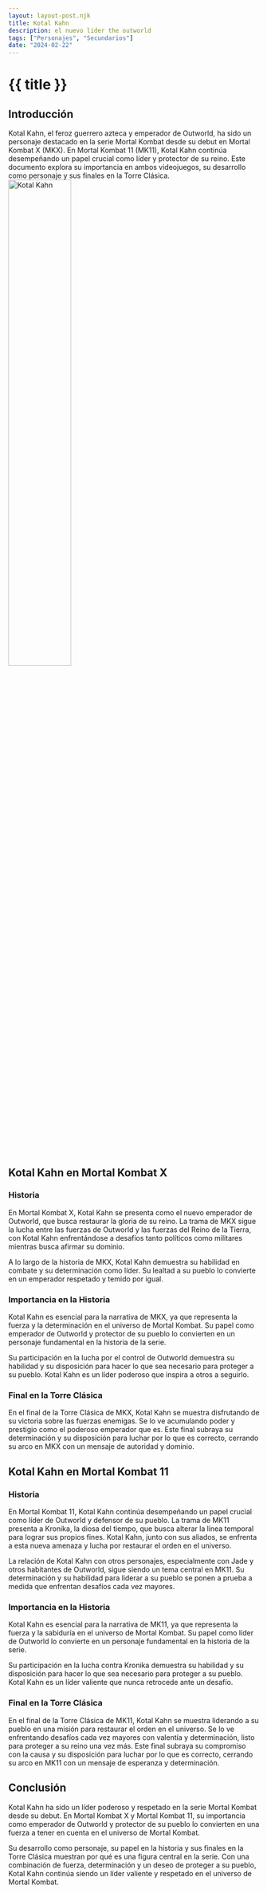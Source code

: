 ```yaml
---
layout: layout-post.njk
title: Kotal Kahn
description: el nuevo lider the outworld
tags: ["Personajes", "Secundarios"]
date: "2024-02-22"
---
```

# {{ title }}


## Introducción


<section class="row"> <article class="col-12 col-md-6">  Kotal Kahn, el feroz guerrero azteca y emperador de Outworld, ha sido un personaje destacado en la serie Mortal Kombat desde su debut en Mortal Kombat X (MKX). En Mortal Kombat 11 (MK11), Kotal Kahn continúa desempeñando un papel crucial como líder y protector de su reino. Este documento explora su importancia en ambos videojuegos, su desarrollo como personaje y sus finales en la Torre Clásica.

  </article>

<article class="col-12 col-md-6"> <img src="/img/Kotal_Kahn.webp" alt="Kotal Kahn " width="50%" height="auto" class="img-fluid"> </article>


## Kotal Kahn en Mortal Kombat X

### Historia

En Mortal Kombat X, Kotal Kahn se presenta como el nuevo emperador de Outworld, que busca restaurar la gloria de su reino. La trama de MKX sigue la lucha entre las fuerzas de Outworld y las fuerzas del Reino de la Tierra, con Kotal Kahn enfrentándose a desafíos tanto políticos como militares mientras busca afirmar su dominio.

A lo largo de la historia de MKX, Kotal Kahn demuestra su habilidad en combate y su determinación como líder. Su lealtad a su pueblo lo convierte en un emperador respetado y temido por igual.

### Importancia en la Historia

Kotal Kahn es esencial para la narrativa de MKX, ya que representa la fuerza y la determinación en el universo de Mortal Kombat. Su papel como emperador de Outworld y protector de su pueblo lo convierten en un personaje fundamental en la historia de la serie.

Su participación en la lucha por el control de Outworld demuestra su habilidad y su disposición para hacer lo que sea necesario para proteger a su pueblo. Kotal Kahn es un líder poderoso que inspira a otros a seguirlo.

### Final en la Torre Clásica

En el final de la Torre Clásica de MKX, Kotal Kahn se muestra disfrutando de su victoria sobre las fuerzas enemigas. Se lo ve acumulando poder y prestigio como el poderoso emperador que es. Este final subraya su determinación y su disposición para luchar por lo que es correcto, cerrando su arco en MKX con un mensaje de autoridad y dominio.

## Kotal Kahn en Mortal Kombat 11

### Historia

En Mortal Kombat 11, Kotal Kahn continúa desempeñando un papel crucial como líder de Outworld y defensor de su pueblo. La trama de MK11 presenta a Kronika, la diosa del tiempo, que busca alterar la línea temporal para lograr sus propios fines. Kotal Kahn, junto con sus aliados, se enfrenta a esta nueva amenaza y lucha por restaurar el orden en el universo.

La relación de Kotal Kahn con otros personajes, especialmente con Jade y otros habitantes de Outworld, sigue siendo un tema central en MK11. Su determinación y su habilidad para liderar a su pueblo se ponen a prueba a medida que enfrentan desafíos cada vez mayores.

### Importancia en la Historia

Kotal Kahn es esencial para la narrativa de MK11, ya que representa la fuerza y la sabiduría en el universo de Mortal Kombat. Su papel como líder de Outworld lo convierte en un personaje fundamental en la historia de la serie.

Su participación en la lucha contra Kronika demuestra su habilidad y su disposición para hacer lo que sea necesario para proteger a su pueblo. Kotal Kahn es un líder valiente que nunca retrocede ante un desafío.

### Final en la Torre Clásica

En el final de la Torre Clásica de MK11, Kotal Kahn se muestra liderando a su pueblo en una misión para restaurar el orden en el universo. Se lo ve enfrentando desafíos cada vez mayores con valentía y determinación, listo para proteger a su reino una vez más. Este final subraya su compromiso con la causa y su disposición para luchar por lo que es correcto, cerrando su arco en MK11 con un mensaje de esperanza y determinación.

## Conclusión

Kotal Kahn ha sido un líder poderoso y respetado en la serie Mortal Kombat desde su debut. En Mortal Kombat X y Mortal Kombat 11, su importancia como emperador de Outworld y protector de su pueblo lo convierten en una fuerza a tener en cuenta en el universo de Mortal Kombat.

Su desarrollo como personaje, su papel en la historia y sus finales en la Torre Clásica muestran por qué es una figura central en la serie. Con una combinación de fuerza, determinación y un deseo de proteger a su pueblo, Kotal Kahn continúa siendo un líder valiente y respetado en el universo de Mortal Kombat.
